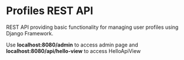 # Profiles REST API

REST API providing basic functionality for managing user profiles using Django Framework.

Use **localhost:8080/admin** to access admin page and **localhost:8080/api/hello-view** to access HelloApiView
